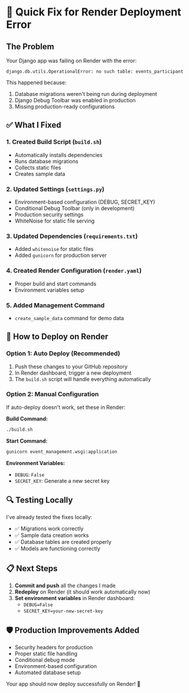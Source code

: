 # 🚀 Quick Fix for Render Deployment Error

## The Problem
Your Django app was failing on Render with the error:
```
django.db.utils.OperationalError: no such table: events_participant
```

This happened because:
1. Database migrations weren't being run during deployment
2. Django Debug Toolbar was enabled in production
3. Missing production-ready configurations

## ✅ What I Fixed

### 1. Created Build Script (`build.sh`)
- Automatically installs dependencies
- Runs database migrations
- Collects static files
- Creates sample data

### 2. Updated Settings (`settings.py`)
- Environment-based configuration (DEBUG, SECRET_KEY)
- Conditional Debug Toolbar (only in development)
- Production security settings
- WhiteNoise for static file serving

### 3. Updated Dependencies (`requirements.txt`)
- Added `whitenoise` for static files
- Added `gunicorn` for production server

### 4. Created Render Configuration (`render.yaml`)
- Proper build and start commands
- Environment variables setup

### 5. Added Management Command
- `create_sample_data` command for demo data

## 🔧 How to Deploy on Render

### Option 1: Auto Deploy (Recommended)
1. Push these changes to your GitHub repository
2. In Render dashboard, trigger a new deployment
3. The `build.sh` script will handle everything automatically

### Option 2: Manual Configuration
If auto-deploy doesn't work, set these in Render:

**Build Command:**
```bash
./build.sh
```

**Start Command:**
```bash
gunicorn event_management.wsgi:application
```

**Environment Variables:**
- `DEBUG`: `False`
- `SECRET_KEY`: Generate a new secret key

## 🔍 Testing Locally

I've already tested the fixes locally:
- ✅ Migrations work correctly
- ✅ Sample data creation works
- ✅ Database tables are created properly
- ✅ Models are functioning correctly

## 📋 Next Steps

1. **Commit and push** all the changes I made
2. **Redeploy** on Render (it should work automatically now)
3. **Set environment variables** in Render dashboard:
   - `DEBUG=False`
   - `SECRET_KEY=your-new-secret-key`

## 🛡️ Production Improvements Added

- Security headers for production
- Proper static file handling
- Conditional debug mode
- Environment-based configuration
- Automated database setup

Your app should now deploy successfully on Render! 🎉
